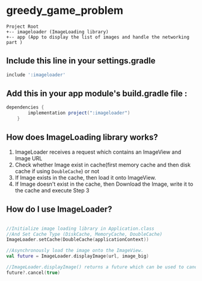 # greedy_game_problem
```
Project Root
+-- imageloader (ImageLoading library)
+-- app (App to display the list of images and handle the networking part )
```
Include this line in your settings.gradle
----------------------------------------
```groovy
include ':imageloader'
```

Add this in your app module's build.gradle file :
--------------------------------------------------
```groovy
dependencies {
        implementation project(":imageloader")
    }
```

How does ImageLoading library works?
------------------------------------
1. ImageLoader receives a request which contains an ImageView and Image URL
2. Check whether Image exist in cache(first memory cache and then disk cache if using ```DoubleCache```) or not
3. If Image exists in the cache, then load it onto ImageView.
4. If Image doesn't exist in the cache, then Download the Image, write it to the cache and execute Step 3

How do I use ImageLoader?
-------------------------
```kotlin

//Initialize image loading library in Application.class
//And Set Cache Type (DiskCache, MemoryCache, DoubleCache)
ImageLoader.setCache(DoubleCache(applicationContext))

//Asynchronously load the image onto the ImageView.
val future = ImageLoader.displayImage(url, image_big)

//ImageLoader.displayImage() returns a future which can be used to cancel the operation  in case the loading is not needed anymore.
future?.cancel(true) 
```
